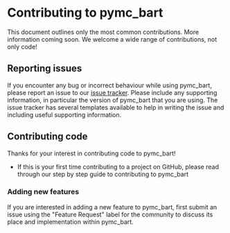 # Contributing to pymc_bart
This document outlines only the most common contributions. More information coming soon.
We welcome a wide range of contributions, not only code!

## Reporting issues
If you encounter any bug or incorrect behaviour while using pymc_bart,
please report an issue to our [issue tracker](https://github.com/pymc-devs/pymc-bart/issues).
Please include any supporting information, in particular the version of
pymc_bart that you are using.
The issue tracker has several templates available to help in writing the issue
and including useful supporting information.

## Contributing code
Thanks for your interest in contributing code to pymc_bart!

* If this is your first time contributing to a project on GitHub, please read through our step by step guide to contributing to pymc_bart

### Adding new features
If you are interested in adding a new feature to pymc_bart,
first submit an issue using the "Feature Request" label for the community
to discuss its place and implementation within pymc_bart.

